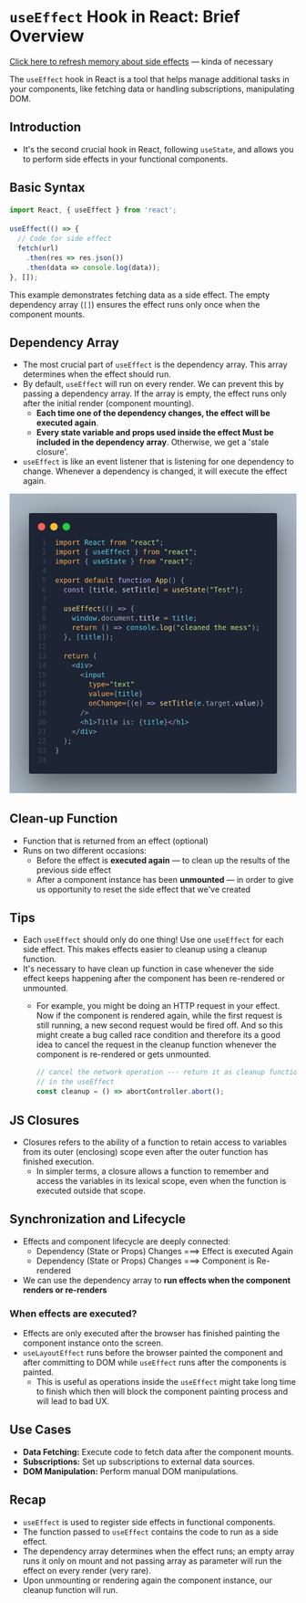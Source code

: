 # `useEffect` Hook in React: Brief Overview

[Click here to refresh memory about side effects](./react_working_behind_scenes.md#functional-programming-principles) &mdash; kinda of necessary

The `useEffect` hook in React is a tool that helps manage additional tasks in your components, like fetching data or handling subscriptions, manipulating DOM.

## Introduction

- It's the second crucial hook in React, following `useState`, and allows you to perform side effects in your functional components.

## Basic Syntax

```jsx
import React, { useEffect } from 'react';

useEffect(() => {
  // Code for side effect
  fetch(url)
    .then(res => res.json())
    .then(data => console.log(data));
}, []);
```

This example demonstrates fetching data as a side effect. The empty dependency array (`[]`) ensures the effect runs only once when the component mounts.

## Dependency Array

- The most crucial part of `useEffect` is the dependency array. This array determines when the effect should run.
- By default, `useEffect` will run on every render. We can prevent this by passing a dependency array. If the array is empty, the effect runs only after the initial render (component mounting).
  - **Each time one of the dependency changes, the effect will be executed again**.
  - **Every state variable and props used inside the effect Must be included in the dependency array**. Otherwise, we get a 'stale closure'.
- `useEffect` is like an event listener that is listening for one dependency to change. Whenever a dependency is changed, it will execute the effect again.

![useEffect-dependency-array](imgs/useEffect-dependency-array.png)

## Clean-up Function

- Function that is returned from an effect (optional)
- Runs on two different occasions:
  - Before the effect is **executed again** &mdash; to clean up the results of the previous side effect
  - After a component instance has been **unmounted** &mdash; in order to give us opportunity to reset the side effect that we've created

## Tips

- Each `useEffect` should only do one thing! Use one `useEffect` for each side effect. This makes effects easier to cleanup using a cleanup function.
- It's necessary to have clean up function in case whenever the side effect keeps happening after the component has been re-rendered or unmounted.
  - For example, you might be doing an HTTP request in your effect. Now if the component is rendered again, while the first request is still running, a new second request would be fired off. And so this might create a bug called race condition and therefore its a good idea to cancel the request in the cleanup function whenever the component is re-rendered or gets unmounted.

    ```js
    // cancel the network operation --- return it as cleanup function
    // in the useEffect
    const cleanup = () => abortController.abort();
    ```

## JS Closures

- Closures refers to the ability of a function to retain access to variables from its outer (enclosing) scope even after the outer function has finished execution.
  - In simpler terms, a closure allows a function to remember and access the variables in its lexical scope, even when the function is executed outside that scope.

## Synchronization and Lifecycle

- Effects and component lifecycle are deeply connected:
  - Dependency (State or Props) Changes ===> Effect is executed Again
  - Dependency (State or Props) Changes ===> Component is Re-rendered
- We can use the dependency array to **run effects when the component renders or re-renders**

### When effects are executed?

- Effects are only executed after the browser has finished painting the component instance onto the screen.
- `useLayoutEffect` runs before the browser painted the component and after committing to DOM while `useEffect` runs after the components is painted.
  - This is useful as operations inside the `useEffect` might take long time to finish which then will block the component painting process and will lead to bad UX.

## Use Cases

- **Data Fetching:** Execute code to fetch data after the component mounts.
- **Subscriptions:** Set up subscriptions to external data sources.
- **DOM Manipulation:** Perform manual DOM manipulations.

## Recap

- `useEffect` is used to register side effects in functional components.
- The function passed to `useEffect` contains the code to run as a side effect.
- The dependency array determines when the effect runs; an empty array runs it only on mount and not passing array as parameter will run the effect on every render (very rare).
- Upon unmounting  or rendering again the component instance, our cleanup function will run.
